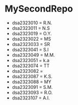 # MySecondRepo

- dsa2323010 = R.N.
- dsa2323011 = N.S
- dsa2323019 = O.Y.
- dsa2323022 = MS
- dsa2323033 = SR
- dsa2323041 = S.I
- dsa2323049 = M.M.
- dsa2323051 = k.a
- dsa2323074 = TT
- dsa2323082 = 
- dsa2323087 = K.S.
- dsa2323088 = MY
- dsa2323091 = S.M.
- dsa2323093 = R.O.
- dsa2323107 = A.I.
